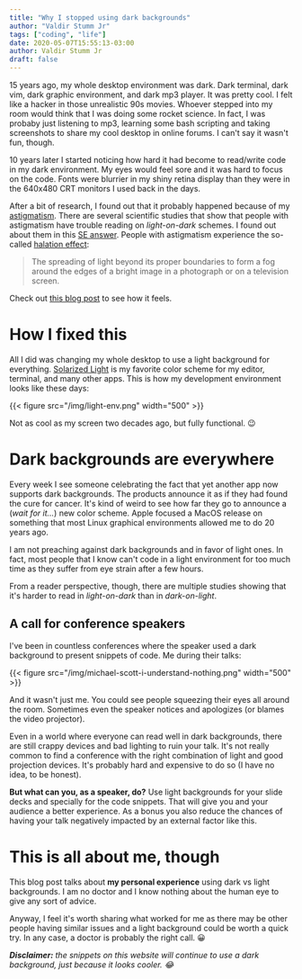 ```yaml
---
title: "Why I stopped using dark backgrounds"
author: "Valdir Stumm Jr"
tags: ["coding", "life"]
date: 2020-05-07T15:55:13-03:00
author: Valdir Stumm Jr
draft: false
---
```


15 years ago, my whole desktop environment was dark. Dark terminal, dark vim, dark graphic environment, and dark mp3 player.
It was pretty cool. I felt like a hacker in those unrealistic 90s movies. Whoever stepped into my room would think that I was
doing some rocket science. In fact, I was probaby just listening to mp3, learning some bash scripting and taking screenshots
to share my cool desktop in online forums. I can't say it wasn't fun, though.

10 years later I started noticing how hard it had become to read/write code in my dark environment. My eyes would feel sore
and it was hard to focus on the code. Fonts were blurrier in my shiny retina display than they were in the 640x480 CRT monitors
I used back in the days.

After a bit of research, I found out that it probably happened because of my [astigmatism](https://en.wikipedia.org/wiki/Astigmatism).
There are several scientific studies that show that people with astigmatism have trouble reading on _light-on-dark_ schemes.
I found out about them in this [SE answer](https://ux.stackexchange.com/a/53268). People with astigmatism experience the so-called
[halation effect](https://www.lexico.com/en/definition/halation):

> The spreading of light beyond its proper boundaries to form a fog around the edges of a bright image in a
> photograph or on a television screen.

Check out [this blog post](https://jessicaotis.com/academia/never-use-white-text-on-a-black-background-astygmatism-and-conference-slides/)
to see how it feels.

# How I fixed this
All I did was changing my whole desktop to use a light background for everything. [Solarized Light](https://ethanschoonover.com/solarized/) is my favorite color scheme for my editor, terminal, and many other apps. This is how my development environment looks
like these days:

{{< figure src="/img/light-env.png" width="500" >}}

Not as cool as my screen two decades ago, but fully functional. 😉

# Dark backgrounds are everywhere
Every week I see someone celebrating the fact that yet another app now supports dark backgrounds. The products announce it
as if they had found the cure for cancer. It's kind of weird to see how far they go to announce a (_wait for it..._) new color
scheme. Apple focused a MacOS release on something that most Linux graphical environments allowed me to do 20 years ago.

I am not preaching against dark backgrounds and in favor of light ones. In fact, most people that I know can't code in a light
environment for too much time as they suffer from eye strain after a few hours.

From a reader perspective, though, there are multiple studies showing that it's harder to read in _light-on-dark_ than in _dark-on-light_.


## A call for conference speakers
I've been in countless conferences where the speaker used a dark background to present snippets of code. Me during their talks:

{{< figure src="/img/michael-scott-i-understand-nothing.png" width="500" >}}

And it wasn't just me. You could see people squeezing their eyes all around the room. Sometimes even the speaker notices and
apologizes (or blames the video projector).

Even in a world where everyone can read well in dark backgrounds, there are still crappy devices and bad lighting
to ruin your talk. It's not really common to find a conference with the right combination of light and good
projection devices. It's probably hard and expensive to do so (I have no idea, to be honest).

**But what can you, as a speaker, do?** Use light backgrounds for your slide decks and specially for the code snippets.
That will give you and your audience a better experience. As a bonus you also reduce the chances of having your talk
negatively impacted by an external factor like this.


# This is all about me, though
This blog post talks about **my personal experience** using dark vs light backgrounds. I am no doctor and I know nothing
about the human eye to give any sort of advice.

Anyway, I feel it's worth sharing what worked for me as there may be other people having similar issues and a light
background could be worth a quick try. In any case, a doctor is probably the right call. 😀

_**Disclaimer:** the snippets on this website will continue to use a dark background, just because it looks cooler. 😂_